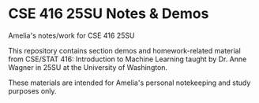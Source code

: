 # CSE 416 25SU Notes & Demos

Amelia's notes/work for CSE 416 25SU

This repository contains section demos and homework-related material from CSE/STAT 416: Introduction to Machine Learning taught by Dr. Anne Wagner in 25SU at the University of Washington.

These materials are intended for Amelia's personal notekeeping and study purposes only.
